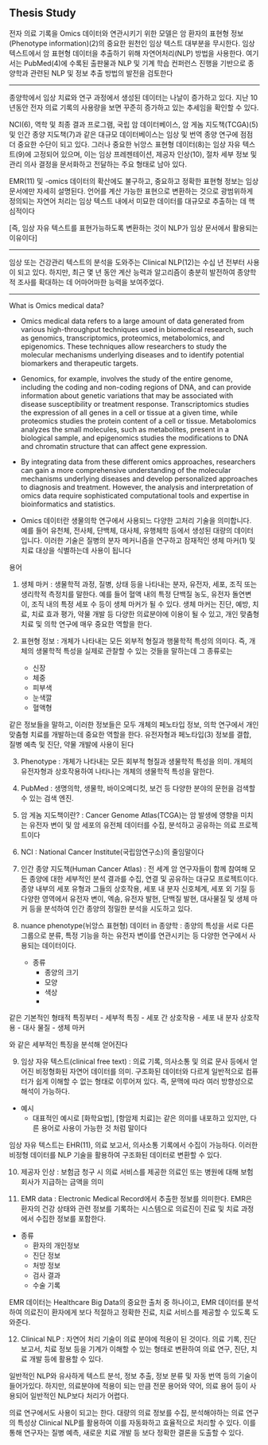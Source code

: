## Thesis Study

전자 의료 기록을 Omics 데이터와 연관시키기 위한 모델은 암 환자의 표현형 정보(Phenotype information)(2)의 중요한 원천인 임상 텍스트 대부분을 무시한다. 임상 텍스트에서 암 표현형 데이터을 추출하기 위해 자연어처리(NLP) 방법을 사용한다. 여기서는 PubMed(4)에 수록된 출판물과 NLP 및 기계 학습 컨퍼런스 진행을 기반으로 종양학과 관련된 NLP 및 정보 추출 방법의 발전을 검토한다

---
종양학에서 임상 치료와 연구 과정에서 생성된 데이터는 나날이 증가하고 있다. 지난 10년동안 전자 의료 기록의 사용량을 보면 꾸준히 증가하고 있는 추세임을 확인할 수 있다.

NCI(6), 역학 및 최종 결과 프로그램, 국립 암 데이터베이스, 암 게놈 지도책(TCGA)(5) 및 인간 종양 지도책(7)과 같은 대규모 데이터베이스는 임상 및 번역 종양 연구에 점점 더 중요한 수단이 되고 있다. 그러나 중요한 뉘앙스 표현형 데이터(8)는 임상 자유 텍스트(9)에 고정되어 있으며, 이는 임상 프레젠테이션, 제공자 인상(10), 절차 세부 정보 및 관리 의사 결정을 문서화하고 전달하는 주요 형태로 남아 있다. 

EMR(11) 및 -omics 데이터의 확산에도 불구하고, 중요하고 정확한 표현형 정보는 임상 문서에만 자세히 설명된다. 언어를 계산 가능한 표현으로 변환하는 것으로 광범위하게 정의되는 자연어 처리는 임상 텍스트 내에서 미묘한 데이터를 대규모로 추출하는 데 핵심적이다

[즉, 임상 자유 텍스트를 표현가능하도록 변환하는 것이 NLP가 임상 문서에서 활용되는 이유이다]

---

임상 또는 건강관리 텍스트의 분석을 도와주는 Clinical NLP(12)는 수십 년 전부터 사용이 되고 있다. 하지만, 최근 몇 년 동안 계산 능력과 알고리즘이 충분히 발전하여 종양학적 조사를 확대하는 데 어마어마한 능력을 보여주었다.

---

What is Omics medical data?
- Omics medical data refers to a large amount of data generated from various high-throughput techniques used in biomedical research, such as genomics, transcriptomics, proteomics, metabolomics, and epigenomics. These techniques allow researchers to study the molecular mechanisms underlying diseases and to identify potential biomarkers and therapeutic targets.

- Genomics, for example, involves the study of the entire genome, including the coding and non-coding regions of DNA, and can provide information about genetic variations that may be associated with disease susceptibility or treatment response. Transcriptomics studies the expression of all genes in a cell or tissue at a given time, while proteomics studies the protein content of a cell or tissue. Metabolomics analyzes the small molecules, such as metabolites, present in a biological sample, and epigenomics studies the modifications to DNA and chromatin structure that can affect gene expression.

- By integrating data from these different omics approaches, researchers can gain a more comprehensive understanding of the molecular mechanisms underlying diseases and develop personalized approaches to diagnosis and treatment. However, the analysis and interpretation of omics data require sophisticated computational tools and expertise in bioinformatics and statistics.

- Omics 데이터란 생물의학 연구에서 사용되느 다양한 고처리 기술을 의미합니다. 예를 들어 유천체, 전사체, 단백체, 대사체, 유행체학 등에서 생성된 대량의 데이터입니다. 이러한 기술은 질병의 분자 메커니즘을 연구하고 잠재적인 생체 마커(1) 및 치료 대상을 식별하는데 사용이 됩니다


용어
1) 생체 마커 : 생물학적 과정, 질병, 상태 등을 나타내는 분자, 유전자, 세포, 조직 또는 생리학적 측정치를 말한다. 예를 들어 혈액 내의 특정 단백질 농도, 유전자 돌연변이, 조직 내의 특정 세포 수 등이 생체 마커가 될 수 있다. 생체 마커는 진단, 예방, 치료, 치료 효과 평가, 약물 개발 등 다양한 의료분야에 이용이 될 수 있고, 개인 맞춤형 치료 및 의학 연구에 매우 중요한 역할을 한다.

2) 표현형 정보 : 개체가 나타내는 모든 외부적 형질과 행물학적 특성의 의미다. 즉, 개체의 생물학적 특성을 실제로 관찰할 수 있는 것들을 말하는데 그 종류로는
    - 신장
    - 체중
    - 피부색
    - 눈색깔
    - 혈액형
    
같은 정보들을 말하고, 이러한 정보들은 모두 개체의 페노타입 정보, 의학 연구에서 개인 맞춤형 치료를 개발하는데 중요한 역할을 한다. 유전자형과 페노타입(3) 정보를 결합, 질병 예측 및 진단, 약물 개발에 사용이 된다

3) Phenotype : 개체가 나타내는 모든 회부적 형질과 생물학적 특성을 의미. 개체의 유전자형과 상호작용하여 나타나는 개체의 생물학적 특성을 말한다.

4) PubMed : 생명의학, 생물학, 바이오메디컷, 보건 등 다양한 분야의 문헌을 검색할 수 있는 검색 엔진.

5) 암 게놈 지도책이란? : Cancer Genome Atlas(TCGA)는 암 발생에 영향을 미치는 유전자 변이 및 암 세포의 유전체 데이터를 수집, 분석하고 공유하는 의료 프로젝트이다

6) NCI : National Cancer Institute(국립암연구소)의 줄임말이다
7) 인간 종양 지도책(Human Cancer Atlas) : 전 세계 암 연구자들이 함께 참여해 모든 종양에 대한 세부적인 분석 결과를 수집, 연결 및 공유하는 대규모 프로젝트이다. 종양 내부의 세포 유형과 그들의 상호작용, 세포 내 분자 신호체계, 세포 외 기질 등 다양한 영역에서 유전자 변이, 엑솜, 유전자 발현, 단백질 발현, 대사물질 및 생체 마커 등을 분석하여 인간 종양의 정밀한 분석을 시도하고 있다.
8) nuance phenotype(뉘앙스 표현형) 데이터 in 종양학 : 종양의 특성을 서로 다른 그룹으로 분류, 특정 기능을 하는 유전자 변이를 연관시키는 등 다양한 연구에서 사용되는 데이터이다.
    - 종류
        - 종양의 크기
        - 모양
        - 색상
        - 
같은 기본적인 형태적 특징부터
    - 세부적 특징
        - 세포 간 상호작용
        - 세포 내 분자 상호작용
        - 대사 물질
        - 생체 마커
        
와 같은 세부적인 특징을 분석해 얻어진다

9) 임상 자유 텍스트(clinical free text) :  의료 기록, 의사소통 및 의료 문사 등에서 얻어진 비정형화된 자연어 데이터를 의미. 구조화된 데이터와 다르게 일반적으로 컴퓨터가 쉽게 이해할 수 없는 형태로 이루어져 있다. 즉, 문맥에 따라 여러 방향성으로 해석이 가능하다.
- 예시
    - 대표적인 예시로 [화학요법], [항암제 치료]는 같은 의미를 내포하고 있지만, 다른 용어로 사용이 가능한 것 처럼 말이다 

임상 자유 텍스트는 EHR(11), 의료 보고서, 의사소통 기록에서 수집이 가능하다. 이러한 비정형 데이터를 NLP 기술을 활용하여 구조화된 데이터로 변환할 수 있다.

10) 제공자 인상 : 보험금 청구 시 의료 서비스를 제공한 의료인 또는 병원에 대해 보험회사가 지급하는 금액을 의미

11) EMR data : Electronic Medical Record에서 추출한 정보를 의미한다. EMR은 환자의 건강 상태와 관련 정보를 기록하는 시스템으로 의료진이 진료 및 치료 과정에서 수집한 정보를 포함한다. 
- 종류
    - 환자의 개인정보
    - 진단 정보
    - 처방 정보
    - 검사 결과
    - 수술 기록

EMR 데이터는 Healthcare Big Data의 중요한 출처 중 하나이고, EMR 데이터를 분석하여 의료진이 환자에게 보다 적절하고 정확한 진료, 치료 서비스를 제공할 수 있도록 도와준다.

12) Clinical NLP : 자연어 처리 기술이 의료 분야에 적용이 된 것이다. 의료 기록, 진단 보고서, 치료 정보 등을 기계가 이해할 수 있는 형태로 변환하여 의료 연구, 진단, 치료 개발 등에 활용할 수 있다.

일반적인 NLP와 유사하게 텍스트 분석, 정보 추출, 정보 분류 및 자동 번역 등의 기술이 들어가있다. 하지만, 의료분야에 적용이 되는 만큼 전문 용어와 약어, 의료 용어 등이 사용되어 일반적인 NLP보다 처리가 어렵다.

의료 연구에서도 사용이 되고는 한다. 대량의 의료 정보를 수집, 분석해야하는 의료 연구의 특성상 Clinical NLP를 활용하여 이를 자동화하고 효율적으로 처리할 수 있다. 이를 통해 연구자는 질병 예측, 새로운 치료 개발 등 보다 정확한 결론을 도출할 수 있다.
